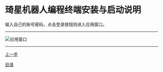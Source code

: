 # 琦星机器人编程终端安装与启动说明
输入自己的账号密码，点击登录按钮则进入应用窗口。

---
![应用窗口](src\应用窗口.png)

---
[上一步](D:\用户说明文档\琦星机器人编程终端安装与启动说明\instruction-9.html)

[目录](D:\用户说明文档\琦星机器人编程终端安装与启动说明\menu.html)